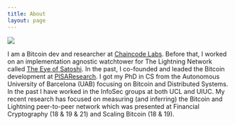 ```yaml
---
title: About
layout: page
---
```

![](../assets/images/profile.jpg)

I am a Bitcoin dev and researcher at <a class='link' href='https://chaincode.com'>Chaincode Labs</a>. Before that, I worked on an implementation agnostic watchtower for The Lightning Network called <a class='link' href='https://github.com/talaia-labs/rust-teos'>The Eye of Satoshi</a>. In the past, I co-founded and leaded the Bitcoin development at <a class='link' href='https://pisa.watch'>PISAResearch</a>. I got my PhD in CS from the Autonomous University of Barcelona (UAB) focusing on Bitcoin and Distributed Systems. In the past I have worked in the InfoSec groups at both UCL and UIUC. My recent research has focused on measuring (and inferring) the Bitcoin and Lightning peer-to-peer network which was presented at Financial Cryptography (18 & 19 & 21) and Scaling Bitcoin (18 & 19).